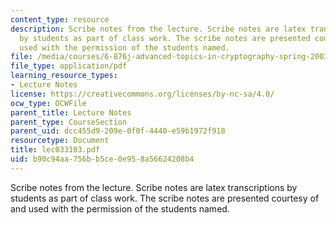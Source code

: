 ```yaml
---
content_type: resource
description: Scribe notes from the lecture. Scribe notes are latex transcriptions
  by students as part of class work. The scribe notes are presented courtesy of and
  used with the permission of the students named.
file: /media/courses/6-876j-advanced-topics-in-cryptography-spring-2003/b90c94aa756bb5ce0e958a56624208b4_lec033103.pdf
file_type: application/pdf
learning_resource_types:
- Lecture Notes
license: https://creativecommons.org/licenses/by-nc-sa/4.0/
ocw_type: OCWFile
parent_title: Lecture Notes
parent_type: CourseSection
parent_uid: dcc455d9-209e-0f0f-4440-e59b1972f918
resourcetype: Document
title: lec033103.pdf
uid: b90c94aa-756b-b5ce-0e95-8a56624208b4
---
```

Scribe notes from the lecture. Scribe notes are latex transcriptions by students as part of class work. The scribe notes are presented courtesy of and used with the permission of the students named.